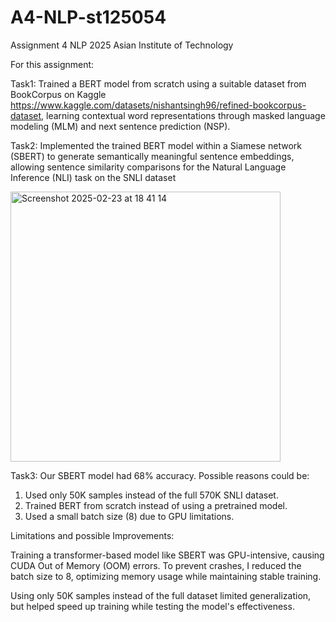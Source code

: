 # A4-NLP-st125054
Assignment 4 NLP 2025 Asian Institute of Technology

For this assignment:

Task1: Trained a BERT model from scratch using a suitable dataset from BookCorpus on Kaggle <https://www.kaggle.com/datasets/nishantsingh96/refined-bookcorpus-dataset>, learning contextual word representations through masked language modeling (MLM) and next sentence prediction (NSP).


Task2: Implemented the trained BERT model within a Siamese network (SBERT) to generate semantically meaningful sentence embeddings, allowing sentence similarity comparisons for the Natural Language Inference (NLI) task on the SNLI dataset

<img width="432" alt="Screenshot 2025-02-23 at 18 41 14" src="https://github.com/user-attachments/assets/fc118963-f74c-44ee-8af4-addf25dfce20" />


Task3: Our SBERT model had 68% accuracy. Possible reasons could be:
1. Used only 50K samples instead of the full 570K SNLI dataset.
2. Trained BERT from scratch instead of using a pretrained model.
3. Used a small batch size (8) due to GPU limitations.


Limitations and possible Improvements:

Training a transformer-based model like SBERT was GPU-intensive, causing CUDA Out of Memory (OOM) errors. To prevent crashes, I reduced the batch size to 8, optimizing memory usage while maintaining stable training.

Using only 50K samples instead of the full dataset limited generalization, but helped speed up training while testing the model's effectiveness.
